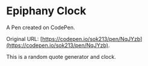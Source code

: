 # Epiphany Clock

A Pen created on CodePen.

Original URL: [https://codepen.io/sok213/pen/NqJYzb](https://codepen.io/sok213/pen/NqJYzb).

This is a random quote generator and clock.